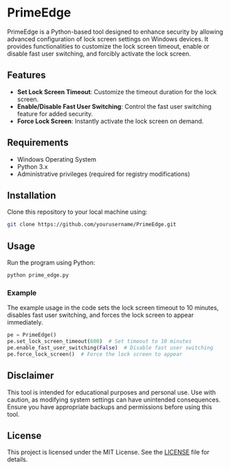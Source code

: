 # PrimeEdge

PrimeEdge is a Python-based tool designed to enhance security by allowing advanced configuration of lock screen settings on Windows devices. It provides functionalities to customize the lock screen timeout, enable or disable fast user switching, and forcibly activate the lock screen.

## Features

- **Set Lock Screen Timeout**: Customize the timeout duration for the lock screen.
- **Enable/Disable Fast User Switching**: Control the fast user switching feature for added security.
- **Force Lock Screen**: Instantly activate the lock screen on demand.

## Requirements

- Windows Operating System
- Python 3.x
- Administrative privileges (required for registry modifications)

## Installation

Clone this repository to your local machine using:
```bash
git clone https://github.com/yourusername/PrimeEdge.git
```

## Usage

Run the program using Python:
```bash
python prime_edge.py
```

### Example

The example usage in the code sets the lock screen timeout to 10 minutes, disables fast user switching, and forces the lock screen to appear immediately.

```python
pe = PrimeEdge()
pe.set_lock_screen_timeout(600)  # Set timeout to 10 minutes
pe.enable_fast_user_switching(False)  # Disable fast user switching
pe.force_lock_screen()  # Force the lock screen to appear
```

## Disclaimer

This tool is intended for educational purposes and personal use. Use with caution, as modifying system settings can have unintended consequences. Ensure you have appropriate backups and permissions before using this tool.

## License

This project is licensed under the MIT License. See the [LICENSE](LICENSE) file for details.